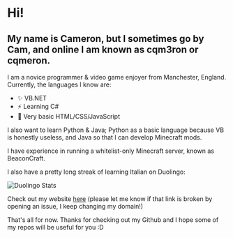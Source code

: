 # Hi!
## My name is Cameron, but I sometimes go by Cam, and online I am known as cqm3ron or cqmeron.

I am a novice programmer & video game enjoyer from Manchester, England.
Currently, the languages I know are:
- ✨ VB.NET
- ⚡ Learning C#
- 🌱 Very basic HTML/CSS/JavaScript

I also want to learn Python & Java; Python as a basic language because VB is honestly useless, and Java so that I can develop Minecraft mods.

I have experience in running a whitelist-only Minecraft server, known as BeaconCraft.

I also have a pretty long streak of learning Italian on Duolingo:

![Duolingo Stats](https://duolingo-stats-card.vercel.app/api?username=cqm3ron)

Check out my website [here](https://cqmeron.uk/) (please let me know if that link is broken by opening an issue, I keep changing my domain!)

That's all for now. Thanks for checking out my Github and I hope some of my repos will be useful for you :D

<!--
**cqm3ron/cqm3ron** is a ✨ _special_ ✨ repository because its `README.md` (this file) appears on your GitHub profile.

Here are some ideas to get you started:

- 🔭 I’m currently working on ...
- 🌱 I’m currently learning ...
- 👯 I’m looking to collaborate on ...
- 🤔 I’m looking for help with ...
- 💬 Ask me about ...
- 📫 How to reach me: ...
- 😄 Pronouns: ...
- ⚡ Fun fact: ...
-->
